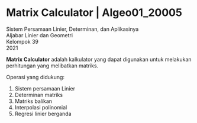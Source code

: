 # Matrix Calculator | Algeo01_20005
Sistem Persamaan Linier, Determinan, dan Aplikasinya  
Aljabar Linier dan Geometri  
Kelompok 39  
2021  
  
**Matrix Calculator** adalah kalkulator yang dapat digunakan untuk melakukan perhitungan yang melibatkan matriks.  
  
Operasi yang didukung:
1. Sistem persamaan Linier
2. Determinan matriks
3. Matriks balikan
4. Interpolasi polinomial
5. Regresi linier berganda
